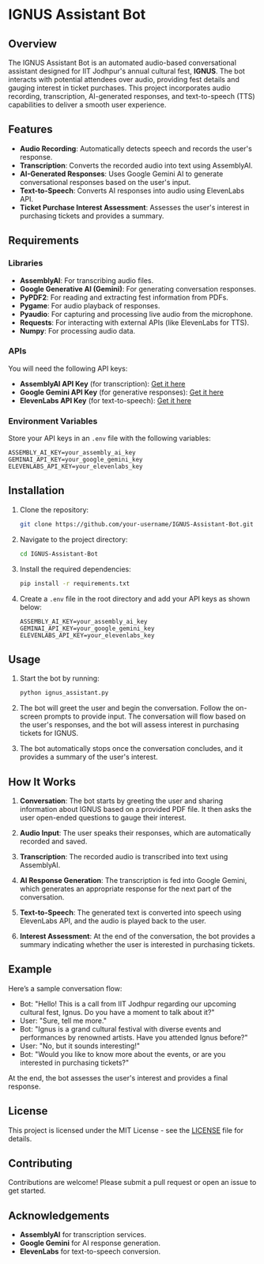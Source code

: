 # IGNUS Assistant Bot

## Overview

The IGNUS Assistant Bot is an automated audio-based conversational assistant designed for IIT Jodhpur's annual cultural fest, **IGNUS**. The bot interacts with potential attendees over audio, providing fest details and gauging interest in ticket purchases. This project incorporates audio recording, transcription, AI-generated responses, and text-to-speech (TTS) capabilities to deliver a smooth user experience.

## Features

- **Audio Recording**: Automatically detects speech and records the user's response.
- **Transcription**: Converts the recorded audio into text using AssemblyAI.
- **AI-Generated Responses**: Uses Google Gemini AI to generate conversational responses based on the user's input.
- **Text-to-Speech**: Converts AI responses into audio using ElevenLabs API.
- **Ticket Purchase Interest Assessment**: Assesses the user's interest in purchasing tickets and provides a summary.

## Requirements

### Libraries

- **AssemblyAI**: For transcribing audio files.
- **Google Generative AI (Gemini)**: For generating conversation responses.
- **PyPDF2**: For reading and extracting fest information from PDFs.
- **Pygame**: For audio playback of responses.
- **Pyaudio**: For capturing and processing live audio from the microphone.
- **Requests**: For interacting with external APIs (like ElevenLabs for TTS).
- **Numpy**: For processing audio data.

### APIs

You will need the following API keys:

- **AssemblyAI API Key** (for transcription): [Get it here](https://www.assemblyai.com/)
- **Google Gemini API Key** (for generative responses): [Get it here](https://developers.generativeai.google/)
- **ElevenLabs API Key** (for text-to-speech): [Get it here](https://beta.elevenlabs.io/)

### Environment Variables

Store your API keys in an `.env` file with the following variables:

```env
ASSEMBLY_AI_KEY=your_assembly_ai_key
GEMINAI_API_KEY=your_google_gemini_key
ELEVENLABS_API_KEY=your_elevenlabs_key
```

## Installation

1. Clone the repository:

    ```bash
    git clone https://github.com/your-username/IGNUS-Assistant-Bot.git
    ```

2. Navigate to the project directory:

    ```bash
    cd IGNUS-Assistant-Bot
    ```

3. Install the required dependencies:

    ```bash
    pip install -r requirements.txt
    ```

4. Create a `.env` file in the root directory and add your API keys as shown below:

    ```env
    ASSEMBLY_AI_KEY=your_assembly_ai_key
    GEMINAI_API_KEY=your_google_gemini_key
    ELEVENLABS_API_KEY=your_elevenlabs_key
    ```

## Usage

1. Start the bot by running:

    ```bash
    python ignus_assistant.py
    ```

2. The bot will greet the user and begin the conversation. Follow the on-screen prompts to provide input. 
   The conversation will flow based on the user's responses, and the bot will assess interest in purchasing tickets for IGNUS.

3. The bot automatically stops once the conversation concludes, and it provides a summary of the user's interest.

## How It Works

1. **Conversation**: The bot starts by greeting the user and sharing information about IGNUS based on a provided PDF file. It then asks the user open-ended questions to gauge their interest.

2. **Audio Input**: The user speaks their responses, which are automatically recorded and saved.

3. **Transcription**: The recorded audio is transcribed into text using AssemblyAI.

4. **AI Response Generation**: The transcription is fed into Google Gemini, which generates an appropriate response for the next part of the conversation.

5. **Text-to-Speech**: The generated text is converted into speech using ElevenLabs API, and the audio is played back to the user.

6. **Interest Assessment**: At the end of the conversation, the bot provides a summary indicating whether the user is interested in purchasing tickets.

## Example

Here’s a sample conversation flow:

- Bot: "Hello! This is a call from IIT Jodhpur regarding our upcoming cultural fest, Ignus. Do you have a moment to talk about it?"
- User: "Sure, tell me more."
- Bot: "Ignus is a grand cultural festival with diverse events and performances by renowned artists. Have you attended Ignus before?"
- User: "No, but it sounds interesting!"
- Bot: "Would you like to know more about the events, or are you interested in purchasing tickets?"

At the end, the bot assesses the user's interest and provides a final response.

## License

This project is licensed under the MIT License - see the [LICENSE](LICENSE) file for details.

## Contributing

Contributions are welcome! Please submit a pull request or open an issue to get started.

## Acknowledgements

- **AssemblyAI** for transcription services.
- **Google Gemini** for AI response generation.
- **ElevenLabs** for text-to-speech conversion.

